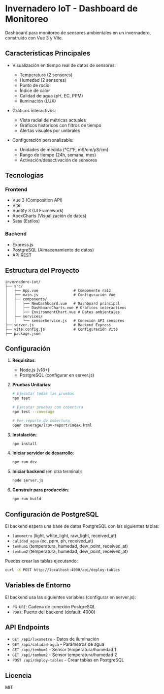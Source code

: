 # Invernadero IoT - Dashboard de Monitoreo

Dashboard para monitoreo de sensores ambientales en un invernadero, construido con Vue 3 y Vite.

## Características Principales

- Visualización en tiempo real de datos de sensores:
  - Temperatura (2 sensores)
  - Humedad (2 sensores) 
  - Punto de rocío
  - Índice de calor
  - Calidad de agua (pH, EC, PPM)
  - Iluminación (LUX)

- Gráficos interactivos:
  - Vista radial de métricas actuales
  - Gráficos históricos con filtros de tiempo
  - Alertas visuales por umbrales

- Configuración personalizable:
  - Unidades de medida (°C/°F, mS/cm/µS/cm)
  - Rango de tiempo (24h, semana, mes)
  - Activación/desactivación de sensores

## Tecnologías

### Frontend
- Vue 3 (Composition API)
- Vite
- Vuetify 3 (UI Framework)
- ApexCharts (Visualización de datos)
- Sass (Estilos)

### Backend
- Express.js
- PostgreSQL (Almacenamiento de datos)
- API REST

## Estructura del Proyecto

```
invernadero-iot/
├── src/
│   ├── App.vue                # Componente raíz
│   ├── main.js                # Configuración Vue
│   ├── components/
│   │   ├── NewDashboard.vue   # Dashboard principal
│   │   ├── DashboardCharts.vue # Gráficos interactivos
│   │   ├── EnvironmentChart.vue # Datos ambientales
│   ├── services/
│   │   └── sensorService.js   # Conexión API sensores
├── server.js                  # Backend Express
├── vite.config.js             # Configuración Vite
├── package.json
```

## Configuración

1. **Requisitos**:
   - Node.js (v18+)
   - PostgreSQL (configurar en server.js)

2. **Pruebas Unitarias**:
   ```bash
   # Ejecutar todas las pruebas
   npm test
   
   # Ejecutar pruebas con cobertura
   npm test --coverage
   
   # Ver reporte de cobertura
   open coverage/lcov-report/index.html
   ```

3. **Instalación**:
   ```bash
   npm install
   ```

3. **Iniciar servidor de desarrollo**:
   ```bash
   npm run dev
   ```

4. **Iniciar backend** (en otra terminal):
   ```bash
   node server.js
   ```

5. **Construir para producción**:
   ```bash
   npm run build
   ```

## Configuración de PostgreSQL

El backend espera una base de datos PostgreSQL con las siguientes tablas:
- `luxometro` (light, white_light, raw_light, received_at)
- `calidad_agua` (ec, ppm, ph, received_at) 
- `temhum1` (temperatura, humedad, dew_point, received_at)
- `temhum2` (temperatura, humedad, dew_point, received_at)

Puedes crear las tablas ejecutando:
```bash
curl -X POST http://localhost:4000/api/deploy-tables
```

## Variables de Entorno

El backend usa las siguientes variables (configurar en server.js):
- `PG_URI`: Cadena de conexión PostgreSQL
- `PORT`: Puerto del backend (default: 4000)

## API Endpoints

- `GET /api/luxometro` - Datos de iluminación
- `GET /api/calidad-agua` - Parámetros de agua
- `GET /api/temhum1` - Sensor temperatura/humedad 1
- `GET /api/temhum2` - Sensor temperatura/humedad 2
- `POST /api/deploy-tables` - Crear tablas en PostgreSQL

## Licencia

MIT
